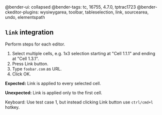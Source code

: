 @bender-ui: collapsed
@bender-tags: tc, 16755, 4.7.0, tptrac1723
@bender-ckeditor-plugins: wysiwygarea, toolbar, tableselection, link, sourcearea, undo, elementspath

## `link` integration

Perform steps for each editor.

1. Select multiple cells, e.g. 1x3 selection starting at "Cell 1.1.1" and ending at "Cell 1.3.1".
1. Press Link button.
1. Type `foobar.com` as URL.
1. Click OK.

**Expected:** Link is applied to every selected cell.

**Unexpected:** Link is applied only to the first cell.

Keyboard: Use test case 1, but instead clicking Link button use `ctrl/cmd+l` hotkey.
